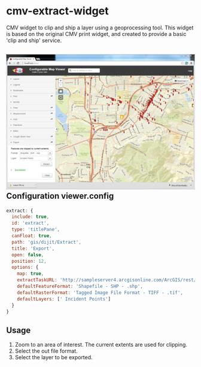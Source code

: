 cmv-extract-widget
==================

CMV widget to clip and ship a layer using a geoprocessing tool. This widget is based on the original CMV print widget, and created to provide a basic 'clip and ship' service. 

![screendump](https://github.com/tr3vorm/tr3vorm.github.io/blob/master/extract-screen.JPG)
Configuration viewer.config
-------------
```javascript
extract: {
  include: true,
  id: 'extract',
  type: 'titlePane',
  canFloat: true,
  path: 'gis/dijit/Extract',
  title: 'Export',
  open: false,
  position: 12,
  options: {
    map: true,
    extractTaskURL: 'http://sampleserver4.arcgisonline.com/ArcGIS/rest/services/HomelandSecurity/Incident_Data_Extraction/GPServer/Extract%20Data%20Task',
    defaultFeatureFormat: 'Shapefile - SHP - .shp',
    defaultRasterFormat: 'Tagged Image File Format - TIFF - .tif',
    defaultLayers: [' Incident Points']
  }
}
```
Usage
-----
1. Zoom to an area of interest. The current extents are used for clipping.
2. Select the out file format.
3. Select the layer to be exported. 

